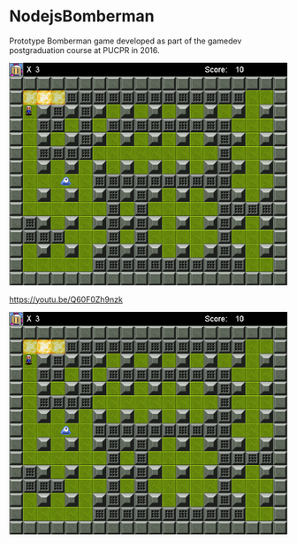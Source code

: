 ﻿# NodejsBomberman
Prototype Bomberman game developed as part of the gamedev postgraduation course at PUCPR in 2016.

![Screenshot](nodejs-bomberman.png)

https://youtu.be/Q60F0Zh9nzk

[![Gameplay Video](nodejs-bomberman.png)](https://youtu.be/Q60F0Zh9nzk-Y "Sample Gameplay")

